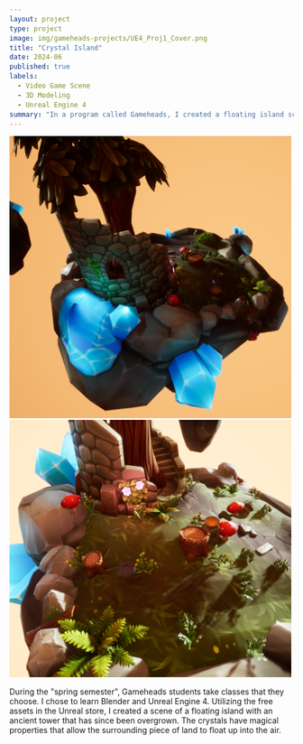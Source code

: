 ```yaml
---
layout: project
type: project
image: img/gameheads-projects/UE4_Proj1_Cover.png
title: "Crystal Island"
date: 2024-06
published: true
labels:
  - Video Game Scene
  - 3D Modeling
  - Unreal Engine 4
summary: "In a program called Gameheads, I created a floating island scene using Unreal Engine 4."
---
```


<div>
  <img width="500px" src="../img/gameheads-projects/UE4_Proj2 copy.png" class="img-thumbnail" >
  <img width="500px" src="../img/gameheads-projects/UE4_Proj4 copy.png" class="img-thumbnail" >
</div>

During the "spring semester", Gameheads students take classes that they choose. I chose to learn Blender and Unreal Engine 4. Utilizing the free assets in the Unreal store, I created a scene of a floating island with an ancient tower that has since been overgrown. The crystals have magical properties that allow the surrounding piece of land to float up into the air. 


